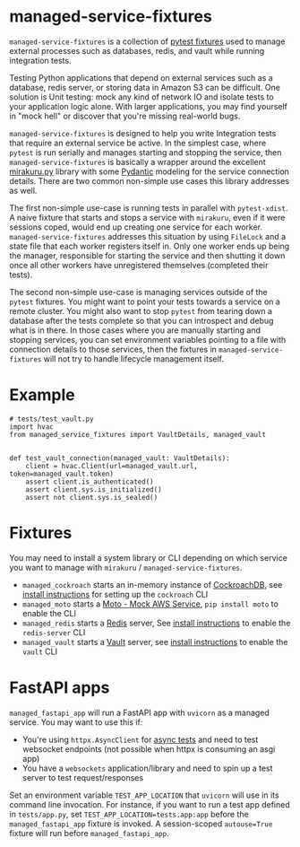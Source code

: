 # managed-service-fixtures

`managed-service-fixtures` is a collection of [pytest fixtures](https://docs.pytest.org/en/6.2.x/fixture.html) used to manage external processes such as databases, redis, and vault while running integration tests. 

Testing Python applications that depend on external services such as a database, redis server, or storing data in Amazon S3 can be difficult. One solution is Unit testing: mock any kind of network IO and isolate tests to your application logic alone. With larger applications, you may find yourself in "mock hell" or discover that you're missing real-world bugs.

`managed-service-fixtures` is designed to help you write Integration tests that require an external service be active. In the simplest case, where `pytest` is run serially and manages starting and stopping the service, then `managed-service-fixtures` is basically a wrapper around the excellent [mirakuru.py](https://github.com/ClearcodeHQ/mirakuru) library with some [Pydantic](https://pydantic-docs.helpmanual.io/) modeling for the service connection details. There are two common non-simple use cases this library addresses as well.

The first non-simple use-case is running tests in parallel with `pytest-xdist`. A naive fixture that starts and stops a service with `mirakuru`, even if it were sessions coped, would end up creating one service for each worker. `managed-service-fixtures` addresses this situation by using `FileLock` and a state file that each worker registers itself in. Only one worker ends up being the manager, responsible for starting the service and then shutting it down once all other workers have unregistered themselves (completed their tests).

The second non-simple use-case is managing services outside of the `pytest` fixtures. You might want to point your tests towards a service on a remote cluster. You might also want to stop `pytest` from tearing down a database after the tests complete so that you can introspect and debug what is in there. In those cases where you are manually starting and stopping services, you can set environment variables pointing to a file with connection details to those services, then the fixtures in `managed-service-fixtures` will not try to handle lifecycle management itself.

# Example

```
# tests/test_vault.py
import hvac
from managed_service_fixtures import VaultDetails, managed_vault


def test_vault_connection(managed_vault: VaultDetails):
    client = hvac.Client(url=managed_vault.url, token=managed_vault.token)
    assert client.is_authenticated()
    assert client.sys.is_initialized()
    assert not client.sys.is_sealed()
```

# Fixtures

You may need to install a system library or CLI depending on which service you want to manage with `mirakuru` / `managed-service-fixtures`.

 - `managed_cockroach` starts an in-memory instance of [CockroachDB](https://www.cockroachlabs.com/docs/stable/frequently-asked-questions.html), see [install instructions](https://www.cockroachlabs.com/docs/stable/install-cockroachdb.html) for setting up the `cockroach` CLI
 - `managed_moto` starts a [Moto - Mock AWS Service](https://github.com/spulec/moto), `pip install moto` to enable the CLI
 - `managed_redis` starts a [Redis](https://redis.io/) server, See [install instructions](https://redis.io/docs/getting-started/installation/) to enable the `redis-server` CLI
 - `managed_vault` starts a [Vault](https://www.vaultproject.io/) server, see [install instructions](https://www.vaultproject.io/docs/install) to enable the `vault` CLI

# FastAPI apps

`managed_fastapi_app` will run a FastAPI app with `uvicorn` as a managed service. You may want to use this if:
 
 - You're using `httpx.AsyncClient` for [async tests](https://fastapi.tiangolo.com/advanced/async-tests/) and need to test websocket endpoints (not possible when httpx is consuming an asgi app)
 - You have a `websockets` application/library and need to spin up a test server to test request/responses

Set an environment variable `TEST_APP_LOCATION` that `uvicorn` will use in its command line invocation. For instance, if you want to run a test app defined in `tests/app.py`, set `TEST_APP_LOCATION=tests.app:app` before the `managed_fastapi_app` fixture is invoked. A session-scoped `autouse=True` fixture will run before `managed_fastapi_app`.